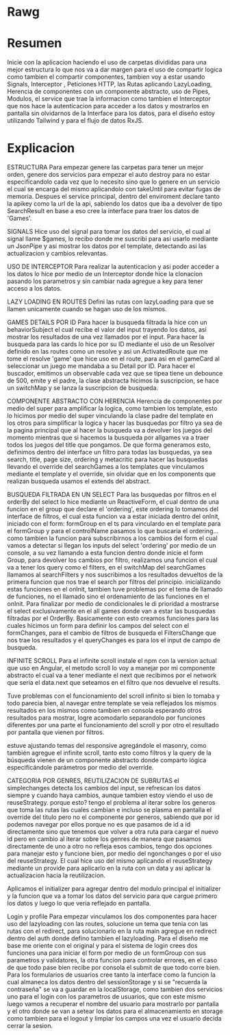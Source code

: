 # Rawg

# Resumen

Inicie con la aplicacion haciendo el uso de carpetas divididas para una mejor estructura lo que nos va a dar margen para el uso de compartir logica como tambien el compartir componentes, tambien voy a estar usando Signals, Interceptor , Peticiones HTTP, las Rutas aplicando LazyLoading, Herencia de componentes con un componente abstracto, uso de Pipes, Modulos, el service que trae la informacion como tambien el Interceptor que nos hace la autenticacion para acceder a los datos y mostrarlos en pantalla sin olvidarnos de la Interface para los datos, para el diseño estoy utilizando Tailwind y para el flujo de datos RxJS.

# Explicacion

ESTRUCTURA
Para empezar genere las carpetas para tener un mejor orden, genere dos servicios para empezar el auto destroy para no estar especificandolo cada vez que lo necesito sino que lo genere en un servicio el cual se encarga del mismo aplicandolo con takeUntil para evitar fugas de memoria.
Despues el service principal, dentro del enviroment declare tanto la apikey como la url de la api, sabiendo los datos que iba a devolver de tipo SearchResult en base a eso cree la interface para traer los datos de 'Games'.

SIGNALS
Hice uso del signal para tomar los datos del servicio, el cual al signal llame $games, lo recibo donde me suscribi para asi usarlo mediante un JsonPipe y asi mostrar los datos por el template, detectando asi las actualizacion y cambios relevantas.

USO DE INTERCEPTOR
Para realizar la autenticacion y asi poder acceder a los datos lo hice por medio de un Interceptor donde hice la clonacion pasando los parametros y sin cambiar nada agregue a key para tener acceso a los datos.

LAZY LOADING EN ROUTES
Defini las rutas con lazyLoading para que se llamen unicamente cuando se hagan uso de los mismos.

GAMES DETAILS POR ID
Para hacer la busqueda filtrada la hice con un behaviorSubject el cual recibe el valor del input trayendo los datos, asi mostrar los resultados de una vez llamados por el input. Para hacer la busqueda para las cards lo hice por su ID mediante el uso de un Resolver definido en las routes como un resolve y asi un ActivatedRoute que me tome el resolve 'game' que hice uso en el route, para asi en el gameCard al seleccionar un juego me mandaba a su Detail por ID.
Para hacer el buscador, emitimos un observable cada vez que se tipea tiene un debounce de 500, emite y el padre, la clase abstracta hicimos la suscripcion, se hace un switchMap y se lanza la suscripcion de busqueda.

COMPONENTE ABSTRACTO CON HERENCIA
Herencia de componentes por medio del super para amplificar la logica, como tambien los template, esto lo hicimos por medio del super vinculando la clase padre del template en los otros para simplificar la logica y hacer las busquedas por filtro ya sea de la pagina principal que al hacer la busqueda va a devolver los juegos del momento mientras que si hacemos la busqueda por allgames va a traer todos los juegos del title que pongamos.
De que forma generamos esto, definimos dentro del interface un filtro para todas las busquedas, ya sea search, title, page size, ordering y metacritic para hacer las busquedas llevando el override del searchGames a los templates que vinculamos mediante el template y el override, sin olvidar que en los components que realizan busqueda usamos el extends del abstract.

BUSQUEDA FILTRADA EN UN SELECT
Para las busquedas por filtros en el orderBy del select lo hice mediante un ReactiveForm, el cual dentro de una funcion en el group que declare el 'ordering', este ordering lo tomamos del interface de filtros, el cual esta funcion va a estar iniciada dentro del onInit, iniciado con el form: formGroup en el ts para vinculardo en el template para el formGroup y para el controlName pasamos lo que buscaria el ordering... como tambien la funcion para subscribirnos a los cambios del form el cual vamos a detectar si llegan los inputs del select 'ordering' por medio de un console, a su vez llamando a esta funcion dentro donde inicie el form Group, para devolver los cambios por filtro, realizamos una funcion el cual va a tener los query como el filters, en el switchMap del searchGames llamamos al searchFilters y nos suscribimos a los resultados devueltos de la primera funcion que nos trae el search por filtros del principio. inicializando estas funciones en el onInit, tambien tuve problemas por el tema de llamado de funciones, no el llamado sino el ordenamiento de las funciones en el onInit. Para finalizar por medio de condicionales le di prioridad a mostrarse el select exclusivamente en el all games donde van a estar las busquedas filtradas por el OrderBy.
Basicamente con esto creamos funciones para las cuales hicimos un form para definir los campos del select con el formChanges, para el cambio de filtros de busqueda el FiltersChange que nos trae los resultados y el queryChanges es para los el input de campo de busqueda.

INFINITE SCROLL
Para el infinite scroll instale el npm con la version actual que uso en Angular, el metodo scroll lo voy a manejar por mi componente abstracto el cual va a tener mediante el next que recibimos por el network que seria el data.next que seteamos en el filtro que nos devuelve el results.

Tuve problemas con el funcionamiento del scroll infinito si bien lo tomaba y todo parecia bien, al navegar entre template se veia reflejados los mismos resultados en los mismos como tambien en consola esperando otros resultados para mostrar, logre acomodarlo separandolo por funciones diferentes por una parte el funcionamiento del scroll y por otro el resultado por pantalla que vienen por filtros.

estuve ajustando temas del responsive agregándole el masonry, como también agregue el infinite scroll, tanto esto como filtros y la query de la búsqueda vienen de un componente abstracto donde comparto lógica especificándole parámetros por medio del override.

CATEGORIA POR GENRES, REUTILIZACION DE SUBRUTAS
el simplechanges detecta los cambios del input, se refrescan los datos siempre y cuando haya cambios, aunque tambien estoy viendo el uso de reuseStrategy. porque esto? tengo el problema al iterar sobre los generos que toma las rutas las cuales cambian e incluso se plasma en pantalla el override del titulo pero no el componente por generos, sabiendo que por id podemos navegar por ellos porque no es que pasamos de id a id directamente sino que tenemos que volver a otra ruta para cargar el nuevo id pero en cambio al iterar sobre los genres de manera que pasamos directamente de uno a otro no refleja esos cambios, tengo dos opciones para manejar esto y funcione bien, por medio del ngonchanges o por el uso del reuseStrategy. El cual hice uso del mismo aplicando el reuseStrategy mediante un provide para aplicarlo en la ruta con un data y asi aplicar la actualizacion hacia la reutilizacion.

Aplicamos el initializer para agregar dentro del modulo principal el initializer y la funcion que va a tomar los datos del servicio para que cargue primero los datos y luego lo que veria reflejado en pantalla.

Login y profile
Para empezar vinculamos los dos componentes para hacer uso del lazyloading con las routes, solucione un tema que tenia con las rutas con el redirect, para solucionarlo en la ruta main agregue en redirect dentro del auth donde defino tambien el lazyloading.
Para el diseño me base me oriente con el original y para el sistema de login crees dos funciones una para iniciar el form por medio de un formGroup con sus parametros y validatores, la otra funcion para controlar errores, en el caso de que todo pase bien recibe por consola el submit de que todo corre bien.
Para los formularios de usuarios cree tanto la interface como la funcion la cual almaneca los datos dentro del sessionStorage y si se "recuerda la contraseña" se va a guardar en la localStorage, como tambien dos servicios uno para el login con los parametros de usuarios, que con este mismo luego vamos a recuperar el nombre del usuario para mostrarlo por pantalla y el otro donde se van a setear los datos para el almacenamiento en storage como tambien para el logout y limpiar los campos una vez el usuario decida cerrar la sesion.
